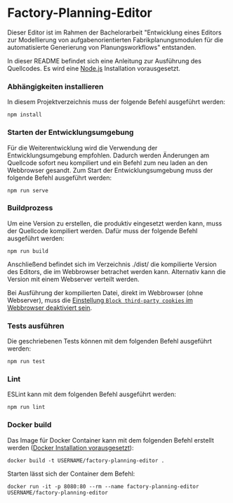 # Factory-Planning-Editor

Dieser Editor ist im Rahmen der Bachelorarbeit "Entwicklung eines Editors zur Modellierung von aufgabenorientierten Fabrikplanungsmodulen für die automatisierte Generierung von Planungsworkflows" entstanden.

In dieser README befindet sich eine Anleitung zur Ausführung des Quellcodes. Es wird eine [Node.js](https://nodejs.org/en/) Installation vorausgesetzt.

### Abhängigkeiten installieren
In diesem Projektverzeichnis muss der folgende Befehl ausgeführt werden:
```
npm install
```

### Starten der Entwicklungsumgebung
Für die Weiterentwicklung wird die Verwendung der Entwicklungsumgebung empfohlen. Dadurch werden Änderungen am Quellcode sofort neu kompiliert und ein Befehl zum neu laden an den Webbrowser gesandt.
Zum Start der Entwicklungsumgebung muss der folgende Befehl ausgeführt werden:
```
npm run serve
```

### Buildprozess
Um eine Version zu erstellen, die produktiv eingesetzt werden kann, muss der Quellcode kompiliert werden.
Dafür muss der folgende Befehl ausgeführt werden:
```
npm run build
```
Anschließend befindet sich im Verzeichnis ./dist/ die kompilierte Version des Editors, die im Webbrowser betrachet werden kann.
Alternativ kann die Version mit einem Webserver verteilt werden.

Bei Ausführung der kompilierten Datei, direkt im Webbrowser (ohne Webserver), muss die [Einstellung `Block third-party cookies` im Webbrowser deaktiviert sein](https://www.chromium.org/for-testers/bug-reporting-guidelines/uncaught-securityerror-failed-to-read-the-localstorage-property-from-window-access-is-denied-for-this-document).

### Tests ausführen
Die geschriebenen Tests können mit dem folgenden Befehl ausgeführt werden:
```
npm run test
```

### Lint
ESLint kann mit dem folgenden Befehl ausgeführt werden:
```
npm run lint
```

### Docker build
Das Image für Docker Container kann mit dem folgenden Befehl erstellt werden ([Docker Installation vorausgesetzt](https://www.docker.com/)):
```
docker build -t USERNAME/factory-planning-editor .
```

Starten lässt sich der Container dem Befehl:
```
docker run -it -p 8080:80 --rm --name factory-planning-editor USERNAME/factory-planning-editor
```
